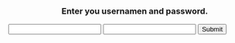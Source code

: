<html>
<head>
<title>Log In</title>
</head>

<h3 align="center">
Enter you usernamen and password.
</h3>

<form action="#" method="GET">
<input type="text" name="Username">
<input type="password" name="Password">
<input type="submit" value="Submit">
</form>
